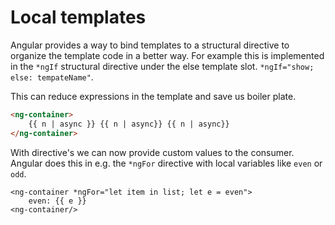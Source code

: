 # Local templates
   
Angular provides a way to bind templates to a structural directive to organize the template code in a better way. 
For example this is implemented in the `*ngIf` structural directive under the else template slot. `*ngIf="show; else: tempateName"`.

This can reduce expressions in the template and save us boiler plate.
 

```html
<ng-container>
    {{ n | async }} {{ n | async}} {{ n | async}}    
</ng-container>
```

With directive's we can now provide custom values to the consumer.
 Angular does this in e.g. the `*ngFor` directive with local variables like `even` or `odd`.  

``` 
<ng-container *ngFor="let item in list; let e = even">
    even: {{ e }}    
<ng-container/>
```
